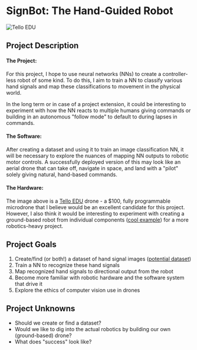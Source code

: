 # SignBot: The Hand-Guided Robot

![Tello EDU](https://cdn.shopify.com/s/files/1/0675/6963/products/TELLO_EDU_V4.88.png?v=1581170530)

## Project Description

#### The Project:
For this project, I hope to use neural networks (NNs) to create a controller-less robot of some kind. To do this, I aim to train a NN to classify various hand signals and map these classifications to movement in the physical world. 

In the long term or in case of a project extension, it could be interesting to experiment with how the NN reacts to multiple humans giving commands or building in an autonomous "follow mode" to default to during lapses in commands.

#### The Software:
After creating a dataset and using it to train an image classification NN, it will be necessary to explore the nuances of mapping NN outputs to robotic motor controls. A successfully deployed version of this may look like an aerial drone that can take off, navigate in space, and land with a "pilot" solely giving natural, hand-based commands.

#### The Hardware: 
The image above is a [Tello EDU](https://www.ryzerobotics.com/tello-edu) drone - a $100, fully programmable microdrone that I believe would be an excellent candidate for this project. However, I also think it would be interesting to experiment with creating a ground-based robot from individual components ([cool example](https://www.instructables.com/Remote-Control-Tank-Drive/)) for a more robotics-heavy project.

## Project Goals

1. Create/find (or both!) a dataset of hand signal images ([potential dataset](https://www.kaggle.com/gti-upm/leapgestrecog))
2. Train a NN to recognize these hand signals
3. Map recognized hand signals to directional output from the robot
4. Become more familiar with robotic hardware and the software system that drive it
5. Explore the ethics of computer vision use in drones

## Project Unknowns

- Should we create or find a dataset?
- Would we like to dig into the actual robotics by building our own (ground-based) drone?
- What does "success" look like?
